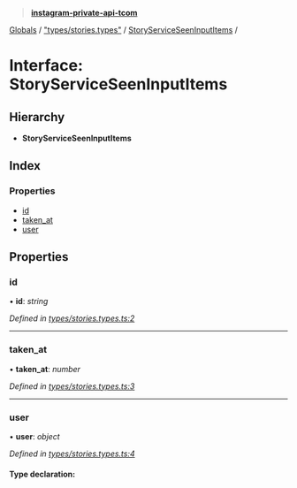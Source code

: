 > **[instagram-private-api-tcom](../README.md)**

[Globals](../README.md) / ["types/stories.types"](../modules/_types_stories_types_.md) / [StoryServiceSeenInputItems](_types_stories_types_.storyserviceseeninputitems.md) /

# Interface: StoryServiceSeenInputItems

## Hierarchy

* **StoryServiceSeenInputItems**

## Index

### Properties

* [id](_types_stories_types_.storyserviceseeninputitems.md#id)
* [taken_at](_types_stories_types_.storyserviceseeninputitems.md#taken_at)
* [user](_types_stories_types_.storyserviceseeninputitems.md#user)

## Properties

###  id

• **id**: *string*

*Defined in [types/stories.types.ts:2](https://github.com/cuonglnhust/instagram-private-api-tcom/blob/3e16058/src/types/stories.types.ts#L2)*

___

###  taken_at

• **taken_at**: *number*

*Defined in [types/stories.types.ts:3](https://github.com/cuonglnhust/instagram-private-api-tcom/blob/3e16058/src/types/stories.types.ts#L3)*

___

###  user

• **user**: *object*

*Defined in [types/stories.types.ts:4](https://github.com/cuonglnhust/instagram-private-api-tcom/blob/3e16058/src/types/stories.types.ts#L4)*

#### Type declaration: